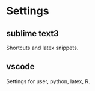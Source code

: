 # Settings

## sublime text3

Shortcuts and latex snippets.

## vscode

Settings for user, python, latex, R.